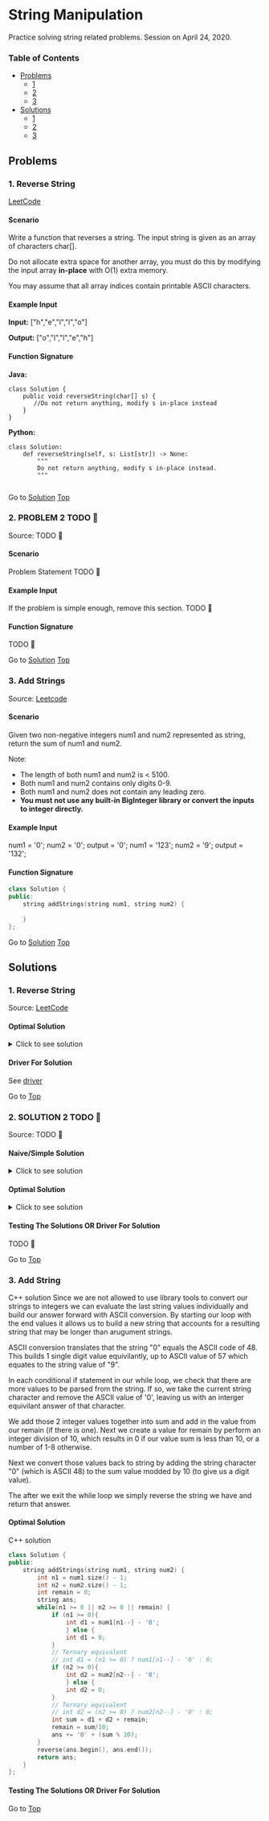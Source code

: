 <!-- Don't remove -->
<a name="top"/>

# String Manipulation

Practice solving string related problems. Session on April 24, 2020.

### Table of Contents

* [Problems](#problems)
  * [1](#p1)
  * [2](#p2)
  * [3](#p3)
* [Solutions](#solutions)
  * [1](#s1)
  * [2](#s2)
  * [3](#s3)

<!-- Don't remove -->
<a name="problems"/>

## Problems

<a name="p1"/>

### 1. Reverse String

[LeetCode](https://leetcode.com/problems/reverse-string/)
#### Scenario

Write a function that reverses a string. The input string is given as an array of characters char[].

Do not allocate extra space for another array, you must do this by modifying the input array **in-place** with O(1) extra memory.

You may assume that all array indices contain printable ASCII characters.

#### Example Input

**Input:** \["h","e","l","l","o"]

**Output:** \["o","l","l","e","h"]

#### Function Signature

**Java:**
```
class Solution {
    public void reverseString(char[] s) {
       //Do not return anything, modify s in-place instead
    }
}

```

**Python:**
```
class Solution:
    def reverseString(self, s: List[str]) -> None:
        """
        Do not return anything, modify s in-place instead.
        """
        
```

<!-- Don't remove -->
Go to [Solution](#s1)   [Top](#top)

<!-- Don't remove -->
<a name="p2"/>

### 2. PROBLEM 2 TODO :bug:

Source: TODO :bug:

#### Scenario

Problem Statement TODO :bug:

#### Example Input

If the problem is simple enough, remove this section. TODO :bug:

#### Function Signature

TODO :bug:

<!-- Don't remove -->
Go to [Solution](#s2)   [Top](#top)

<!-- Don't remove -->
<a name="p3"/>

### 3. Add Strings

Source: [Leetcode](https://leetcode.com/problems/add-strings/)

#### Scenario

Given two non-negative integers num1 and num2 represented as string, return the sum of num1 and num2.

Note:

* The length of both num1 and num2 is < 5100.
* Both num1 and num2 contains only digits 0-9.
* Both num1 and num2 does not contain any leading zero.
* **You must not use any built-in BigInteger library or convert the inputs to integer directly.**

#### Example Input

num1 = '0'; num2 = '0'; output = '0';
num1 = '123'; num2 = '9'; output = '132';

#### Function Signature

```C++
class Solution {
public:
    string addStrings(string num1, string num2) {
        
    }
};
```
<!-- Don't remove -->
Go to [Solution](#s3)   [Top](#top)

<!-- Don't remove -->
<a name="solutions"/>

## Solutions

<!-- Don't remove -->
<a name="s1"/>

### 1. Reverse String

Source: [LeetCode](https://leetcode.com/problems/reverse-string/solution/)
 
#### Optimal Solution

<details>
<summary>Click to see solution</summary>
 
**What does in-place mean?**

By definition, an in-place algorithm is an algorithm which transforms input using no auxiliary data structure.
 
**Two Pointers Approach:**

In this approach, two pointers are used to process two array elements at the same time. Usual implementation is to set one pointer in the beginning and one at the end and then to move them until they both meet.

**Algorithm:**

- Set pointer left at index 0, and pointer right at index n - 1, where n is a number of elements in the array.

- While left < right:

   - Swap char[left] and char[right].

   - Move left pointer one step right, and right pointer one step left.

**Java:**
```java
class Solution {
    public void reverseString(char[] s) {
        int left = 0, right = s.length - 1;
        while (left < right) {
            char tmp = s[left];
            s[left++] = s[right];
            s[right--] = tmp;
        }
    }
}

```

**Python:**

```python
class Solution:
    def reverseString(self, s):
        left, right = 0, len(s) - 1
        while left < right:
            s[left], s[right] = s[right], s[left]
            left, right = left + 1, right - 1
```

**Complexity Analysis:**

Time complexity: O(N) to swap N/2 element.

Space complexity: O(1), it's a constant space solution.

</details>
 
#### Driver For Solution

See [driver](./reverse_string/Driver.java)

<!-- Don't remove -->
Go to [Top](#top)

<!-- Don't remove -->
<a name="s2"/>

### 2. SOLUTION 2 TODO :bug:

Source: TODO :bug:

#### Naive/Simple Solution
<!-- Don't remove the tags below -->

<details>
<summary>Click to see solution</summary>
 
TODO :bug:

</details>

#### Optimal Solution

<details>
<summary>Click to see solution</summary>
 
TODO :bug:

</details>

#### Testing The Solutions OR Driver For Solution

TODO :bug:

<!-- Don't remove -->
Go to [Top](#top)

<!-- Don't remove -->
<a name="s3"/>

### 3. Add String

C++ solution
Since we are not allowed to use library tools to convert our strings to integers we can evaluate the last string values individually and build our answer forward with ASCII conversion. By starting our loop with the end values it allows us to build a new string that accounts for a resulting string that may be longer than arugument strings.

ASCII conversion translates that the string "0" equals the ASCII code of 48. This builds 1 single digit value equivilantly, up to ASCII value of 57 which equates to the string value of "9".

In each conditional if statement in our while loop, we check that there are more values to be parsed from the string. If so, we take the current string character and remove the ASCII value of '0', leaving us with an interger equivilant answer of that character. 

We add those 2 integer values together into sum and add in the value from our remain (if there is one). Next we create a value for remain by perform an integer division of 10, which results in 0 if our value sum is less than 10, or a number of 1-8 otherwise. 

Next we convert those values back to string by adding the string character "0" (which is ASCII 48) to the sum value modded by 10 (to give us a digit value).

The after we exit the while loop we simply reverse the string we have and return that answer.

#### Optimal Solution

C++ solution

```C++
class Solution {
public:
    string addStrings(string num1, string num2) {
        int n1 = num1.size() - 1;
        int n2 = num2.size() - 1;
        int remain = 0;
        string ans;
        while(n1 >= 0 || n2 >= 0 || remain) {
            if (n1 >= 0){
                int d1 = num1[n1--] - '0';
                } else {
                int d1 = 0;
            }
            // Ternary equivalent
            // int d1 = (n1 >= 0) ? num1[n1--] - '0' : 0;
            if (n2 >= 0){
                int d2 = num2[n2--] - '0';
                } else {
                int d2 = 0;
            }
            // Ternary equivalent
            // int d2 = (n2 >= 0) ? num2[n2--] - '0' : 0;
            int sum = d1 + d2 + remain;
            remain = sum/10;
            ans += '0' + (sum % 10); 
        }
        reverse(ans.begin(), ans.end());
        return ans;
    }
};
```
#### Testing The Solutions OR Driver For Solution

<!-- Don't remove -->
Go to [Top](#top)
